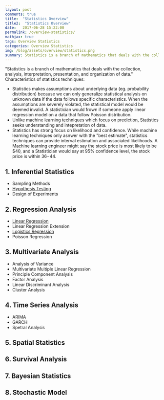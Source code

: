 ```yaml
---
layout: post
comments: true
title:  "Statistics Overview"
title2:  "Statistics Overview"
date:   2017-06-28 15:22:00
permalink: /overview-statistics/
mathjax: true
tags: Overview Statistics
categories: Overview Statistics
img: /blog/assets/overview/statistics.png
summary: Statistics is a branch of mathematics that deals with the collection, analysis, interpretation, presentation, and organization of data...
---
```



"Statistics is a branch of mathematics that deals with the collection, analysis, interpretation, presentation, and organization of data."
Characteristics of statistics techniques:
* Statistics makes assumptions about underlying data (eg. probability distribution) because we can only generalize statistical analysis on unknown data if the data follows specific characteristics. When the assumptions are severely violated, the statistical model would be deemed invalid. A statistician would frown if someone apply linear regression model on a data that follow Poisson distribution.
* Unlike machine learning techniques which focus on prediction, Statistics seeks understanding and intepretation of data.
* Statistics has strong focus on likelihood and confidence. While machine learning techniques only asnwer with the "best estimate", statistics techniques can provide interval estimation and associated likelihoods. A Machine learning engineer might say the stock price is most likely to be $40, and a Statistician would say at 95% confidence level, the stock price is within $36-$44.

## 1. Inferential Statistics
* Sampling Methods
* [Hypothesis Testing](/blog/hypothesis-testing/)
* Design of Experiments

## 2. Regression Analysis
* [Linear Regression](/blog/linear-regression/)
* Linear Regression Extension
* [Logistics Regression](/blog/logistic-regression/)
* Poisson Regression

## 3. Multivariate Analysis
* Analysis of Variance
* Multivariate Multiple Linear Regression
* Principle Component Analysis
* Factor Analysis
* Linear Discriminant Analysis
* Cluster Analysis

## 4. Time Series Analysis
* ARIMA
* GARCH
* Spetral Analysis

## 5. Spatial Statistics

## 6. Survival Analysis

## 7. Bayesian Statistics

## 8. Stochastic Model
